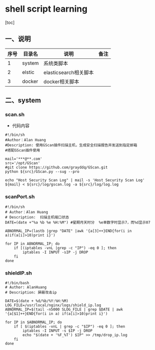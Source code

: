 # shell script learning

[toc]

## 一、说明

| 序号  | 目录名    | 说明                | 备注  |
|-----|--------|-------------------|-----|
| 1   | system | 系统类脚本             |     |
| 2   | elstic | elasticsearch相关脚本 |     |
| 3   | docker | docker相关脚本        |     |

## 二、system

### scan.sh

- 代码内容

```shell
#!/bin/sh
#Author：Alan Huang
#Description: 使用GScan插件扫描主机，生成安全扫描报告并发送到指定邮箱
#搭配GScan插件使用

mail='***@**.com'
src='/opt/GScan'
#git clone https://github.com/grayddq/GScan.git
python ${src}/GScan.py --sug --pro

echo "Host Security Scan Log" | mail -s 'Host Security Scan Log' ${mail} < ${src}/log/gscan.log -a ${src}/log/log.log
```

### scanPort.sh
```shell
#!/bin/sh
# Author：Alan Huang
# Description:  扫描主机端口状态
DATE=(date +"%a %b %e %H:%M") #星期月天时分  %e单数字时显示7，而%d显示07

ABNORMAL_IP=(lastb |grep "DATE" |awk '{a[3]++}END{for(i in a)if(a[i]>10)print i}')

for IP in ABNORMAL_IP; do
    if [(iptables -vnL |grep -c "IP") -eq 0 ]; then
        iptables -I INPUT -sIP -j DROP    
    fi
done
```

### shieldIP.sh
```shell
#!/bin/bash
# Author: AlanHuang
# Description: 屏蔽攻击ip

DATE=$(date + %d/%b/%Y:%H:%M)
LOG_FILE=/usr/local/nginx/logs/shield_ip.log
ABNORMAL_IP=$(tail -n5000 SLOG_FILE | grep $DATE | awk '{a[$1]++}END{for(i in a) if(a[i]>10)print i}')

for IP in $ABNORMAL_IP; do
    if [ $(iptables -vnL | grep -c "$IP") -eq 0 ]; then
        iptables -I INPUT -s $IP -j DROP
        echo "$(date + '%F_%T') $IP" >> /tmp/drop_ip.log
    fi
done
```